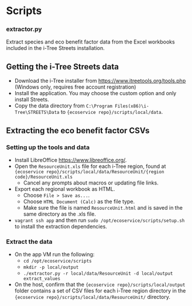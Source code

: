 # Scripts

### extractor.py

Extract species and eco benefit factor data from the Excel workbooks included in the i-Tree Streets installation.

## Getting the i-Tree Streets data

- Download the i-Tree installer from
  https://www.itreetools.org/tools.php (Windows only, requires free
  account registration)
- Install the application. You may choose the custom option and only
  install Streets.
- Copy the data directory from `C:\Program
  Files(x86)\i-Tree\STREETS\Data` to `{ecoservice
  repo}/scripts/local/data`.

## Extracting the eco benefit factor CSVs

### Setting up the tools and data

- Install LibreOffice https://www.libreoffice.org/.
- Open the `ResourceUnit.xls` file for each i-Tree region, found at
  `{ecoservice repo}/scripts/local/data/ResourceUnit/{region code}/ResourceUnit.xls`
    - Cancel any prompts about macros or updating file links.
- Export each regional workbook as HTML.
    - Choose `File > Save as...`.
    - Choose `HTML Document (Calc)` as the file type.
    - Make sure the file is named `ResourceUnit.html` and is saved in
      the same directory as the .xls file.
- `vagrant ssh app` and then run `sudo /opt/ecoservice/scripts/setup.sh` to
  install the extraction dependencies.

### Extract the data

- On the app VM run the following:
    - `cd /opt/ecoservice/scripts`
    - `mkdir -p local/output`
    - `./extractor.py -r local/data/ResourceUnit -d local/output extract_values`
- On the host, confirm that the `{ecoservice repo}/scripts/local/output` folder
  contains a set of CSV files for each i-Tree region directory in the
  `{ecoservice repo}/scripts/local/data/ResourceUnit/` directory.
